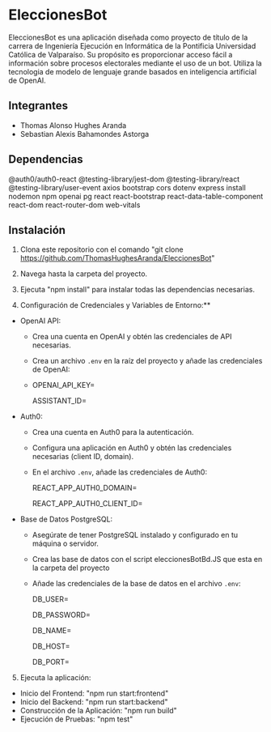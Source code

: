 # EleccionesBot
EleccionesBot es una aplicación diseñada como proyecto de título de la carrera de Ingeniería Ejecución en Informática de la Pontificia Universidad Católica de Valparaíso. Su propósito es proporcionar acceso fácil a información sobre procesos electorales mediante el uso de un bot. Utiliza la tecnologia de modelo de lenguaje grande basados en inteligencia artificial de OpenAI.

## Integrantes
- Thomas Alonso Hughes Aranda
- Sebastian Alexis Bahamondes Astorga
 
## Dependencias 
@auth0/auth0-react
@testing-library/jest-dom
@testing-library/react
@testing-library/user-event
axios
bootstrap
cors
dotenv
express
install
nodemon
npm
openai
pg
react
react-bootstrap
react-data-table-component
react-dom
react-router-dom
web-vitals

## Instalación
1. Clona este repositorio con el comando "git clone https://github.com/ThomasHughesAranda/EleccionesBot" 

2. Navega hasta la carpeta del proyecto.

3. Ejecuta "npm install" para instalar todas las dependencias necesarias.

4. Configuración de Credenciales y Variables de Entorno:**
- OpenAI API:
  - Crea una cuenta en OpenAI y obtén las credenciales de API necesarias.
  - Crea un archivo `.env` en la raíz del proyecto y añade las credenciales de OpenAI:
  - 
    OPENAI_API_KEY=
    
    ASSISTANT_ID=

- Auth0:
  - Crea una cuenta en Auth0 para la autenticación.
  - Configura una aplicación en Auth0 y obtén las credenciales necesarias (client ID, domain).
  - En el archivo `.env`, añade las credenciales de Auth0:
    
    REACT_APP_AUTH0_DOMAIN=
    
    REACT_APP_AUTH0_CLIENT_ID=

- Base de Datos PostgreSQL:
  - Asegúrate de tener PostgreSQL instalado y configurado en tu máquina o servidor.
  - Crea las base de datos con el script eleccionesBotBd.JS que esta en la carpeta del proyecto
  - Añade las credenciales de la base de datos en el archivo `.env`:


    DB_USER=
    
    DB_PASSWORD=
    
    DB_NAME=
    
    DB_HOST=
    
    DB_PORT=

5. Ejecuta la aplicación:
 - Inicio del Frontend: "npm run start:frontend"
 - Inicio del Backend: "npm run start:backend"
 - Construcción de la Aplicación: "npm run build"
 - Ejecución de Pruebas: "npm test"

